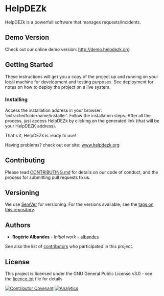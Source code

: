 # HelpDEZk

HelpDEZk is a powerfull software that manages requests/incidents.

## Demo Version

Check out our online demo version: http://demo.helpdezk.org

## Getting Started

These instructions will get you a copy of the project up and running on your local machine for development and testing purposes. See deployment for notes on how to deploy the project on a live system.

### Installing

Access the installation address in your browser: 'extractedfoldername/installer'.
Follow the installation steps.
After all the process, just access HelpDEZk by clicking on the generated link (that will be your HelpDEZK address).

That's it, HelpDEZk is ready to use!

Having problems? check out our site: www.helpdezk.org


## Contributing

Please read [CONTRIBUTING.md](https://github.com/albandes/helpdezk/blob/master/CONTRIBUTING.md) for details on our code of conduct, and the process for submitting pull requests to us.

## Versioning

We use [SemVer](http://semver.org/) for versioning. For the versions available, see the [tags on this repository](https://github.com/your/project/tags).

## Authors

* **Rogério Albandes** - *Initial work* - [albandes](https://github.com/albandes)

See also the list of [contributors](https://github.com/albandes/helpdezk/contributors) who participated in this project.

## License

This project is licensed under the GNU General Public License v3.0 - see the [licence.txt](licence.txt) file for details

[![Contributor Covenant](https://img.shields.io/badge/Contributor%20Covenant-v1.4%20adopted-ff69b4.svg)](CODE_OF_CONDUCT.md)
[![Analytics](https://ga-beacon.appspot.com/UA-34284783-2/chromeskel_a/readme)](https://github.com/igrigorik/ga-beacon)


